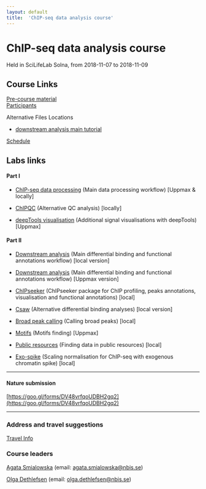 ```yaml
---
layout: default
title:  'ChIP-seq data analysis course'
---
```


# ChIP-seq data analysis course
Held in SciLifeLab Solna, from 2018-11-07 to 2018-11-09

## Course Links
[Pre-course material](precourse)   
[Participants](admin/Participants/participants.pdf)


Alternative Files Locations
* [downstream analysis main tutorial](https://stockholmuniversity.box.com/s/7xdhmxuj9sgdmt5pvb6k8klogszwq7n2)



[Schedule](schedule)  

## Labs links

#### Part I
* [ChIP-seq data processing](labs/lab-processing) (Main data processing workflow) [Uppmax & locally]

* [ChIPQC](labs/lab-chipqc) (Alternative QC analysis) [locally]

* [deepTools visualisation](labs/lab-vis) (Additional signal visualisations with deepTools) [Uppmax]

#### Part II
* [Downstream analysis](labs/lab-diffBinding-local) (Main differential binding and functional annotations workflow) [local version]
* [Downstream analysis](labs/lab-diffBinding-remote) (Main differential binding and functional annotations workflow) [Uppmax version]

* [ChIPseeker](labs/lab-ChIPseeker) (ChIPseeker package for ChIP profiling, peaks annotations, visualisation and functional annotations) [local]

* [Csaw](labs/lab-csaw) (Alternative differential binding analyses) [local version]

* [Broad peak calling](labs/lab-broadpeaks) (Calling broad peaks) [local]

* [Motifs](labs/lab-motifs) (Motifs finding) [Uppmax]

* [Public resources](labs/lab-public-resources) (Finding data in public resources) [local]

* [Exo-spike](labs/lab-exospike) (Scaling normalisation for ChIP-seq with exogenous chromatin spike) [local]


-------
#### Nature submission

[https://goo.gl/forms/DV48vrfqoUDBH2gq2](https://goo.gl/forms/DV48vrfqoUDBH2gq2)

--------

### Address and travel suggestions
[Travel Info](travel)  

### Course leaders
[Agata Smialowska](http://nbis.se/about/staff/agata-smialowska/) (email: agata.smialowska@nbis.se)

[Olga Dethlefsen](http://nbis.se/about/staff/olga-dethlefsen/) (email: olga.dethlefsen@nbis.se)
